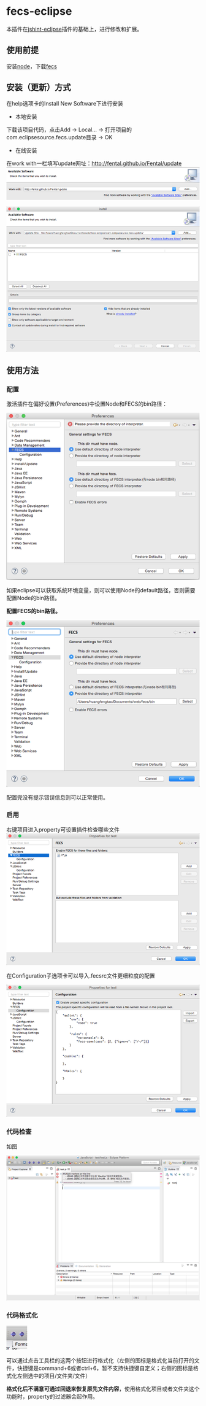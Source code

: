 # fecs-eclipse

本插件在[jshint-eclipse](https://github.com/eclipsesource/jshint-eclipse)插件的基础上，进行修改和扩展。

## 使用前提

安装[node](https://nodejs.org/download/)，下载[fecs](https://github.com/ecomfe/fecs)

## 安装（更新）方式

在help选项卡的Install New Software下进行安装

+ 本地安装

下载该项目代码，点击Add -> Local... -> 打开项目的com.eclipsesource.fecs.update目录 -> OK

+ 在线安装

在work with一栏填写update网址：http://fental.github.io/Fental/update
![update](images/update.png)


![安装](images/install.png)

## 使用方法

### 配置

激活插件在偏好设置(Preferences)中设置Node和FECS的bin路径：

![未配置路径](images/unconfig.png)

如果eclipse可以获取系统环境变量，则可以使用Node的default路径，否则需要配置Node的bin路径。

**配置FECS的bin路径。**

![配置路径](images/hadconfig.png)

配置完没有提示错误信息则可以正常使用。

### 启用

右键项目进入property可设置插件检查哪些文件
![property](images/property.png)

在Configuration子选项卡可以导入.fecsrc文件更细粒度的配置

![fecsrc configuration](images/fecsrc.png)

### 代码检查

如图

![check](images/check.png)

### 代码格式化

![format](images/format.png)

可以通过点击工具栏的这两个按钮进行格式化（左侧的图标是格式化当前打开的文件，快捷键是command+6或者ctrl+6，暂不支持快捷键自定义；右侧的图标是格式化左侧选中的项目/文件夹/文件）

**格式化后不满意可通过回退来恢复原先文件内容**，使用格式化项目或者文件夹这个功能时，property的过滤器会起作用。